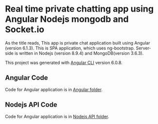 # Real time private chatting app using Angular Nodejs mongodb and Socket.io

As the title reads, This app is private chat application built using Angular (version 6.1.3). This is SPA application, which uses ng-bootstrap. Server-side is written in Nodejs (version 8.9.4) and MongoDB(version 3.6.3).

This project was generated with [Angular CLI](https://github.com/angular/angular-cli) version 6.0.8.

## Angular Code
Code for Angular application is in [Angular folder](https://github.com/).

## Nodejs API Code
Code for Angular application is in [Nodejs API folder](https://github.com/).
